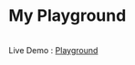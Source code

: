 # My Playground

<br/>
Live Demo : <a href="https://akhil16pro.github.io/myPlayground/" target="_blank" >Playground</a>
